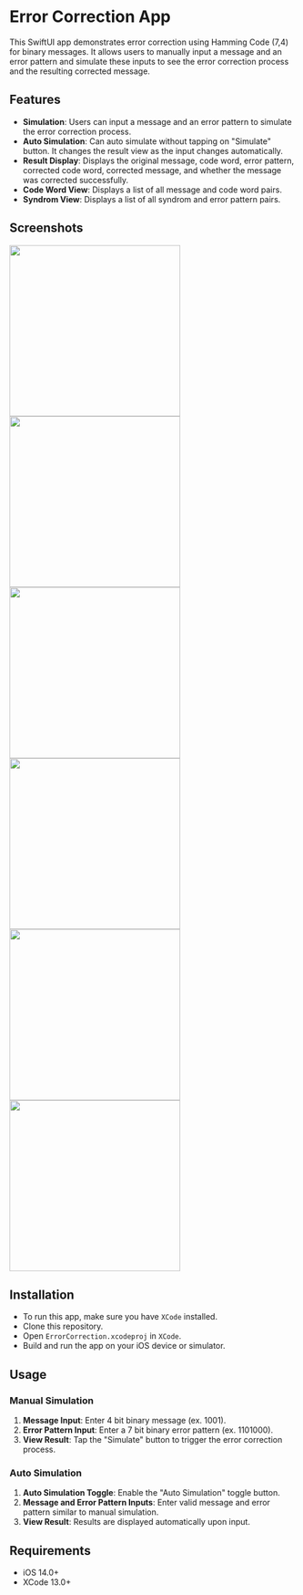 # Error Correction App

This SwiftUI app demonstrates error correction using Hamming Code (7,4) for binary messages. 
It allows users to manually input a message and an error pattern and simulate these inputs to see the error correction process and the resulting corrected message.

## Features
- **Simulation**: Users can input a message and an error pattern to simulate the error correction process.
- **Auto Simulation**: Can auto simulate without tapping on "Simulate" button. It changes the result view as the input changes automatically.
- **Result Display**: Displays the original message, code word, error pattern, corrected code word, corrected message, and whether the message was corrected successfully.
- **Code Word View**: Displays a list of all message and code word pairs.
- **Syndrom View**: Displays a list of all syndrom and error pattern pairs.

## Screenshots
<img src="https://github.com/kakzw/TitanicSurvivalSimulator/assets/167830553/92794ec4-f945-473d-9fe2-c0147b8e2d73" width="300">
<img src="https://github.com/kakzw/TitanicSurvivalSimulator/assets/167830553/9e42d732-0960-40cf-8b50-533ac8425eb7" width="300">
<img src="https://github.com/kakzw/TitanicSurvivalSimulator/assets/167830553/28f76af8-fb0e-467a-9ea6-7597a624e7e3" width="300">
<img src="https://github.com/kakzw/TitanicSurvivalSimulator/assets/167830553/a27df2d9-70aa-42aa-808a-6fe59626298d" width="300">
<img src="https://github.com/kakzw/TitanicSurvivalSimulator/assets/167830553/511f7b4b-a830-4c6b-8813-0f7ffe1cf9dd" width="300">
<img src="https://github.com/kakzw/TitanicSurvivalSimulator/assets/167830553/70321520-751e-47f3-9afa-3c802b077176" width="300">

## Installation
- To run this app, make sure you have `XCode` installed.
- Clone this repository.
- Open `ErrorCorrection.xcodeproj` in `XCode`.
- Build and run the app on your iOS device or simulator.

## Usage
### Manual Simulation
1. **Message Input**: Enter 4 bit binary message (ex. 1001).
2. **Error Pattern Input**: Enter a 7 bit binary error pattern (ex. 1101000).
3. **View Result**: Tap the "Simulate" button to trigger the error correction process.

### Auto Simulation
1. **Auto Simulation Toggle**: Enable the "Auto Simulation" toggle button.
2. **Message and Error Pattern Inputs**: Enter valid message and error pattern similar to manual simulation.
3. **View Result**: Results are displayed automatically upon input.

## Requirements
- iOS 14.0+
- XCode 13.0+
